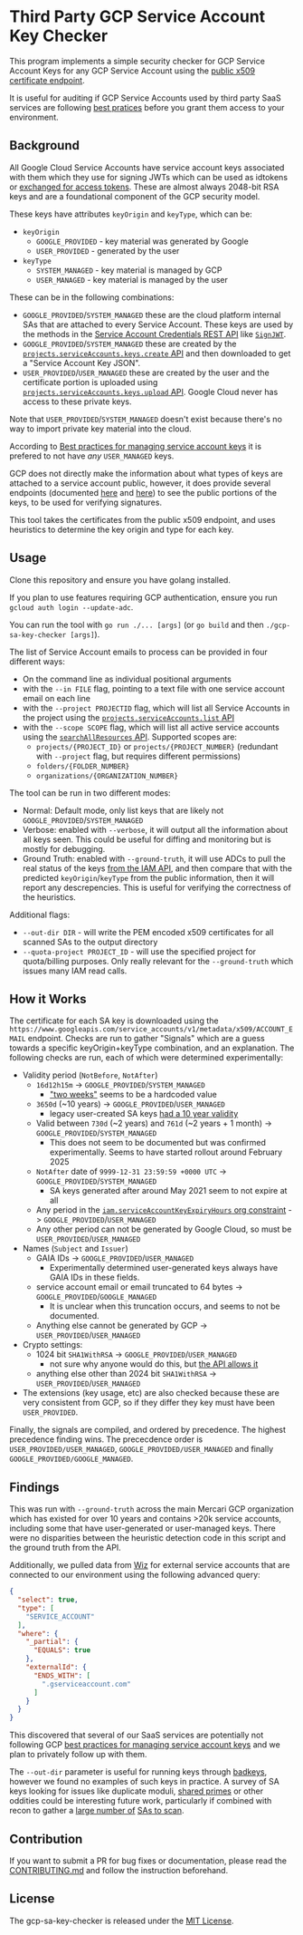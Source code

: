 # Third Party GCP Service Account Key Checker

This program implements a simple security checker for GCP Service Account Keys for any GCP Service Account using the [public x509 certificate endpoint](https://cloud.google.com/iam/docs/best-practices-for-managing-service-account-keys#confidential-information).

It is useful for auditing if GCP Service Accounts used by third party SaaS services are following [best pratices](https://cloud.google.com/iam/docs/best-practices-for-managing-service-account-keys) before you grant them access to your environment.

## Background

All Google Cloud Service Accounts have service account keys associated with them which they use for signing JWTs which can be used as idtokens or [exchanged for access tokens](https://developers.google.com/identity/protocols/oauth2/service-account#httprest). These are almost always 2048-bit RSA keys and are a foundational component of the GCP security model.

These keys have attributes `keyOrigin` and `keyType`, which can be:

- `keyOrigin`
  - `GOOGLE_PROVIDED` - key material was generated by Google
  - `USER_PROVIDED` - generated by the user
- `keyType`
  - `SYSTEM_MANAGED` - key material is managed by GCP
  - `USER_MANAGED` - key material is managed by the user

These can be in the following combinations:

- `GOOGLE_PROVIDED`/`SYSTEM_MANAGED` these are the cloud platform internal SAs that are attached to every Service Account. These keys are used by the methods in the [Service Account Credentials REST API](https://cloud.google.com/iam/docs/reference/credentials/rest/v1/projects.serviceAccounts) like [`SignJWT`](https://cloud.google.com/iam/docs/reference/credentials/rest/v1/projects.serviceAccounts/signJwt).
- `GOOGLE_PROVIDED`/`SYSTEM_MANAGED` these are created by the [`projects.serviceAccounts.keys.create` API](https://cloud.google.com/iam/docs/reference/rest/v1/projects.serviceAccounts.keys/create) and then downloaded to get a "Service Account Key JSON".
- `USER_PROVIDED`/`USER_MANAGED` these are created by the user and the certificate portion is uploaded using [`projects.serviceAccounts.keys.upload` API](https://cloud.google.com/iam/docs/reference/rest/v1/projects.serviceAccounts.keys/upload). Google Cloud never has access to these private keys.

Note that `USER_PROVIDED`/`SYSTEM_MANAGED` doesn't exist because there's no way to import private key material into the cloud.

According to [Best practices for managing service account keys](https://cloud.google.com/iam/docs/best-practices-for-managing-service-account-keys) it is prefered to not have *any* `USER_MANAGED` keys.

GCP does not directly make the information about what types of keys are attached to a service account public, however, it does provide several endpoints (documented [here](https://cloud.google.com/iam/docs/best-practices-for-managing-service-account-keys#confidential-information) and [here](https://cloud.google.com/iam/docs/reference/credentials/rest/v1/projects.serviceAccounts/signJwt)) to see the public portions of the keys, to be used for verifying signatures.

This tool takes the certificates from the public x509 endpoint, and uses heuristics to determine the key origin and type for each key.

## Usage

Clone this repository and ensure you have golang installed.

If you plan to use features requiring GCP authentication, ensure you run `gcloud auth login --update-adc`.

You can run the tool with `go run ./... [args]` (or `go build` and then `./gcp-sa-key-checker [args]`).

The list of Service Account emails to process can be provided in four different ways:

- On the command line as individual positional arguments
- with the `--in FILE` flag, pointing to a text file with one service account email on each line
- with the `--project PROJECTID` flag, which will list all Service Accounts in the project using the [`projects.serviceAccounts.list` API](https://cloud.google.com/iam/docs/reference/rest/v1/projects.serviceAccounts/list)
- with the `--scope SCOPE` flag, which will list all active service accounts using the [`searchAllResources` API](https://cloud.google.com/asset-inventory/docs/reference/rest/v1/TopLevel/searchAllResources). Supported scopes are:
  - `projects/{PROJECT_ID}` or `projects/{PROJECT_NUMBER}` (redundant with `--project` flag, but requires different permissions)
  - `folders/{FOLDER_NUMBER}`
  - `organizations/{ORGANIZATION_NUMBER}`

The tool can be run in two different modes:

- Normal: Default mode, only list keys that are likely not `GOOGLE_PROVIDED`/`SYSTEM_MANAGED`
- Verbose: enabled with `--verbose`, it will output all the information about all keys seen. This could be useful for diffing and monitoring but is mostly for debugging.
- Ground Truth: enabled with `--ground-truth`, it will use ADCs to pull the real status of the keys [from the IAM API](https://cloud.google.com/iam/docs/reference/rest/v1/projects.serviceAccounts.keys/list), and then compare that with the predicted `keyOrigin`/`keyType` from the public information, then it will report any descrepencies. This is useful for verifying the correctness of the heuristics.

Additional flags:

- `--out-dir DIR` - will write the PEM encoded x509 certificates for all scanned SAs to the output directory
- `--quota-project PROJECT_ID` - will use the specified project for quota/billing purposes. Only really relevant for the `--ground-truth` which issues many IAM read calls.

## How it Works

The certificate for each SA key is downloaded using the `https://www.googleapis.com/service_accounts/v1/metadata/x509/ACCOUNT_EMAIL` endpoint. Checks are run to gather "Signals" which are a guess towards a specific keyOrigin+keyType combination, and an explanation. The following checks are run, each of which were determined experimentally:

- Validity period (`NotBefore`, `NotAfter`)
  - `16d12h15m` -> `GOOGLE_PROVIDED`/`SYSTEM_MANAGED`
    - ["two weeks"](https://github.com/googleapis/google-api-python-client/blob/84c3332759030a1b57a56bb3bd74a58b484253a0/docs/dyn/iam_v1.projects.serviceAccounts.keys.html#L237C475-L237C484) seems to be a hardcoded value
  - `3650d` (~10 years) -> `GOOGLE_PROVIDED`/`USER_MANAGED`
    - legacy user-created SA keys [had a 10 year validity](https://cloud.google.com/blog/products/containers-kubernetes/introducing-workload-identity-better-authentication-for-your-gke-applications#:~:text=but%20service%20account%20keys%20only%20expire%20every%2010%20years)
  - Valid between `730d` (~2 years) and `761d` (~2 years + 1 month) -> `GOOGLE_PROVIDED`/`SYSTEM_MANAGED`
    - This does not seem to be documented but was confirmed experimentally. Seems to have started rollout around February 2025
  - `NotAfter` date of `9999-12-31 23:59:59 +0000 UTC` -> `GOOGLE_PROVIDED`/`SYSTEM_MANAGED`
    - SA keys generated after around May 2021 seem to not expire at all
  - Any period in the [`iam.serviceAccountKeyExpiryHours` org constraint](https://cloud.google.com/resource-manager/docs/organization-policy/restricting-service-accounts#limit_key_expiry) -> `GOOGLE_PROVIDED`/`USER_MANAGED`
  - Any other period can not be generated by Google Cloud, so must be `USER_PROVIDED`/`USER_MANAGED`
- Names (`Subject` and `Issuer`)
  - GAIA IDs -> `GOOGLE_PROVIDED`/`USER_MANAGED`
    - Experimentally determined user-generated keys always have GAIA IDs in these fields.
  - service account email or email truncated to 64 bytes -> `GOOGLE_PROVIDED`/`GOOGLE_MANAGED`
    - It is unclear when this truncation occurs, and seems to not be documented.
  - Anything else cannot be generated by GCP -> `USER_PROVIDED`/`USER_MANAGED`
- Crypto settings:
  - 1024 bit `SHA1WithRSA` -> `GOOGLE_PROVIDED`/`USER_MANAGED`
    - not sure why anyone would do this, but [the API allows it](https://cloud.google.com/iam/docs/reference/rest/v1/projects.serviceAccounts.keys#ServiceAccountKeyAlgorithm)
  - anything else other than 2024 bit `SHA1WithRSA` -> `USER_PROVIDED`/`USER_MANAGED`
- The extensions (key usage, etc) are also checked because these are very consistent from GCP, so if they differ they key must have been `USER_PROVIDED`.

Finally, the signals are compiled, and ordered by precedence. The highest precedence finding wins. The prececdence order is `USER_PROVIDED/USER_MANAGED`, `GOOGLE_PROVIDED/USER_MANAGED` and finally `GOOGLE_PROVIDED/GOOGLE_MANAGED`.

## Findings

This was run with `--ground-truth` across the main Mercari GCP organization which has existed for over 10 years and contains >20k service accounts, including some that have user-generated or user-managed keys. There were no disparities between the heuristic detection code in this script and the ground truth from the API.

Additionally, we pulled data from [Wiz](https://app.wiz.io/) for external service accounts that are connected to our environment using the following advanced query:

```json
{
  "select": true,
  "type": [
    "SERVICE_ACCOUNT"
  ],
  "where": {
    "_partial": {
      "EQUALS": true
    },
    "externalId": {
      "ENDS_WITH": [
        ".gserviceaccount.com"
      ]
    }
  }
}
```

This discovered that several of our SaaS services are potentially not following GCP [best practices for managing service account keys](https://cloud.google.com/iam/docs/best-practices-for-managing-service-account-keys) and we plan to privately follow up with them.

The `--out-dir` parameter is useful for running keys through [badkeys](https://github.com/badkeys/badkeys), however we found no examples of such keys in practice. A survey of SA keys looking for issues like duplicate moduli, [shared primes](https://factorable.net/resources.html) or other oddities could be interesting future work, particularly if combined with recon to gather a [large number of](https://sourcegraph.com/search) [SAs to scan](https://cloud.google.com/iam/docs/service-agents).

## Contribution

If you want to submit a PR for bug fixes or documentation, please read the [CONTRIBUTING.md](CONTRIBUTING.md) and follow the instruction beforehand.

## License

The gcp-sa-key-checker is released under the [MIT License](LICENSE).
